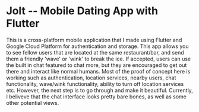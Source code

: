 # Jolt -- Mobile Dating App with Flutter
This is a cross-platform mobile application that I made using Flutter and Google Cloud Platform for authentication and storage. This app allows you to see fellow users that are located at the same restaurant/bar, and send them a friendly 'wave' or 'wink' to break the ice. If accepted, users can use the built in chat featured to chat more, but they are encouraged to get out there and interact like normal humans. Most of the proof of concept here is working such as authentication, location services, nearby users, chat functionality, wave/wink functionality, ability to turn off location services etc. However, the next step is to go through and make it beautiful. Currently, I beliveve that the chat interface looks pretty bare bones, as well as some other potential views.

